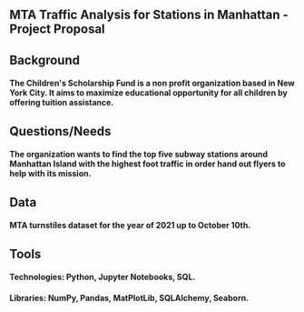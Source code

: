 ## MTA Traffic Analysis for Stations in Manhattan - Project Proposal

## Background
#### The Children's Scholarship Fund is a non profit organization based in New York City. It aims to maximize educational opportunity for all children by offering tuition assistance.

## Questions/Needs
#### The organization wants to find the top five subway stations around Manhattan Island with the highest foot traffic in order hand out flyers to help with its mission.

## Data
#### MTA turnstiles dataset for the year of 2021 up to October 10th.

## Tools
#### Technologies: Python, Jupyter Notebooks, SQL.
#### Libraries: NumPy, Pandas, MatPlotLib, SQLAlchemy, Seaborn.
